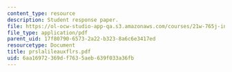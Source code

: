 ```yaml
---
content_type: resource
description: Student response paper.
file: https://ol-ocw-studio-app-qa.s3.amazonaws.com/courses/21w-765j-interactive-and-non-linear-narrative-theory-and-practice-spring-2004/6aa16972369df7635aeb639f033a36fb_prslalileauxflrs.pdf
file_type: application/pdf
parent_uid: 17f80790-6573-2a22-b323-8a6c6e3417ed
resourcetype: Document
title: prslalileauxflrs.pdf
uid: 6aa16972-369d-f763-5aeb-639f033a36fb
---
```

